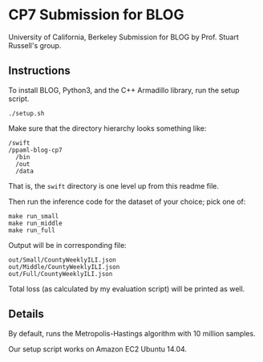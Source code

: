 # CP7 Submission for BLOG

University of California, Berkeley
Submission for BLOG by Prof. Stuart Russell's group.

## Instructions

To install BLOG, Python3, and the C++ Armadillo library, run the setup script.

    ./setup.sh

Make sure that the directory hierarchy looks something like:

    /swift
    /ppaml-blog-cp7
      /bin
      /out
      /data

That is, the `swift` directory is one level up from this readme file.

Then run the inference code for the dataset of your choice; pick one of:

    make run_small
    make run_middle
    make run_full

Output will be in corresponding file:

    out/Small/CountyWeeklyILI.json
    out/Middle/CountyWeeklyILI.json
    out/Full/CountyWeeklyILI.json

Total loss (as calculated by my evaluation script) will be printed as well.

## Details

By default, runs the Metropolis-Hastings algorithm with 10 million samples.

Our setup script works on Amazon EC2 Ubuntu 14.04.
